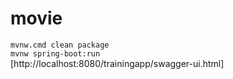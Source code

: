 # movie

`mvnw.cmd clean package`  
`mvnw spring-boot:run`  
[http://localhost:8080/trainingapp/swagger-ui.html]


